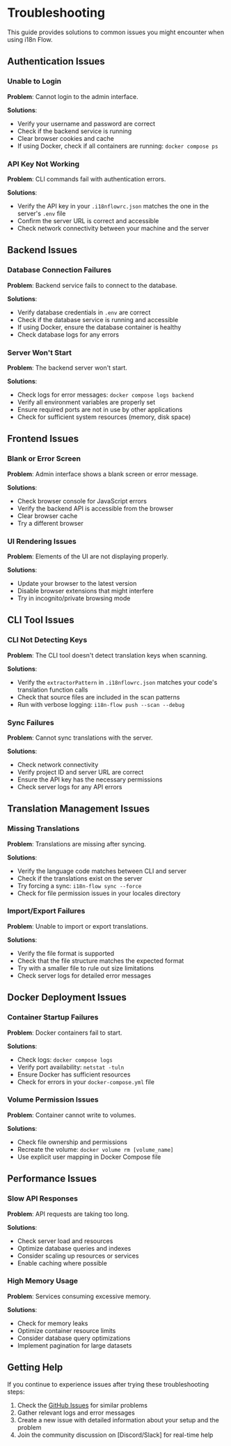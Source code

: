 # Troubleshooting

This guide provides solutions to common issues you might encounter when using i18n Flow.

## Authentication Issues

### Unable to Login

**Problem**: Cannot login to the admin interface.

**Solutions**:

- Verify your username and password are correct
- Check if the backend service is running
- Clear browser cookies and cache
- If using Docker, check if all containers are running: `docker compose ps`

### API Key Not Working

**Problem**: CLI commands fail with authentication errors.

**Solutions**:

- Verify the API key in your `.i18nflowrc.json` matches the one in the server's `.env` file
- Confirm the server URL is correct and accessible
- Check network connectivity between your machine and the server

## Backend Issues

### Database Connection Failures

**Problem**: Backend service fails to connect to the database.

**Solutions**:

- Verify database credentials in `.env` are correct
- Check if the database service is running and accessible
- If using Docker, ensure the database container is healthy
- Check database logs for any errors

### Server Won't Start

**Problem**: The backend server won't start.

**Solutions**:

- Check logs for error messages: `docker compose logs backend`
- Verify all environment variables are properly set
- Ensure required ports are not in use by other applications
- Check for sufficient system resources (memory, disk space)

## Frontend Issues

### Blank or Error Screen

**Problem**: Admin interface shows a blank screen or error message.

**Solutions**:

- Check browser console for JavaScript errors
- Verify the backend API is accessible from the browser
- Clear browser cache
- Try a different browser

### UI Rendering Issues

**Problem**: Elements of the UI are not displaying properly.

**Solutions**:

- Update your browser to the latest version
- Disable browser extensions that might interfere
- Try in incognito/private browsing mode

## CLI Tool Issues

### CLI Not Detecting Keys

**Problem**: The CLI tool doesn't detect translation keys when scanning.

**Solutions**:

- Verify the `extractorPattern` in `.i18nflowrc.json` matches your code's translation function calls
- Check that source files are included in the scan patterns
- Run with verbose logging: `i18n-flow push --scan --debug`

### Sync Failures

**Problem**: Cannot sync translations with the server.

**Solutions**:

- Check network connectivity
- Verify project ID and server URL are correct
- Ensure the API key has the necessary permissions
- Check server logs for any API errors

## Translation Management Issues

### Missing Translations

**Problem**: Translations are missing after syncing.

**Solutions**:

- Verify the language code matches between CLI and server
- Check if the translations exist on the server
- Try forcing a sync: `i18n-flow sync --force`
- Check for file permission issues in your locales directory

### Import/Export Failures

**Problem**: Unable to import or export translations.

**Solutions**:

- Verify the file format is supported
- Check that the file structure matches the expected format
- Try with a smaller file to rule out size limitations
- Check server logs for detailed error messages

## Docker Deployment Issues

### Container Startup Failures

**Problem**: Docker containers fail to start.

**Solutions**:

- Check logs: `docker compose logs`
- Verify port availability: `netstat -tuln`
- Ensure Docker has sufficient resources
- Check for errors in your `docker-compose.yml` file

### Volume Permission Issues

**Problem**: Container cannot write to volumes.

**Solutions**:

- Check file ownership and permissions
- Recreate the volume: `docker volume rm [volume_name]`
- Use explicit user mapping in Docker Compose file

## Performance Issues

### Slow API Responses

**Problem**: API requests are taking too long.

**Solutions**:

- Check server load and resources
- Optimize database queries and indexes
- Consider scaling up resources or services
- Enable caching where possible

### High Memory Usage

**Problem**: Services consuming excessive memory.

**Solutions**:

- Check for memory leaks
- Optimize container resource limits
- Consider database query optimizations
- Implement pagination for large datasets

## Getting Help

If you continue to experience issues after trying these troubleshooting steps:

1. Check the [GitHub Issues](https://github.com/cerebralatlas/i18n-flow/issues) for similar problems
2. Gather relevant logs and error messages
3. Create a new issue with detailed information about your setup and the problem
4. Join the community discussion on [Discord/Slack] for real-time help
